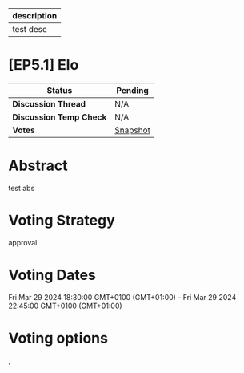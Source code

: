 | description |
| ----------- |
| test desc   |

# [EP5.1] Elo

  
  | **Status**            | Pending                                                                                                                                      |
  | --------------------- | ------------------------------------------------------------------------------------------------------------------------------------------- |
  | **Discussion Thread** |  N/A                                                                                              |
  | **Discussion Temp Check** |  N/A                                                                                              |
  | **Votes**             | [Snapshot](https://snapshot.org/#/ens.eth/proposal/5)                                                                                                                                     |
  

# Abstract 
 test abs



# Voting Strategy 
 approval

# Voting Dates 
 Fri Mar 29 2024 18:30:00 GMT+0100 (GMT+01:00) - Fri Mar 29 2024 22:45:00 GMT+0100 (GMT+01:00)



# Voting options 
 , 